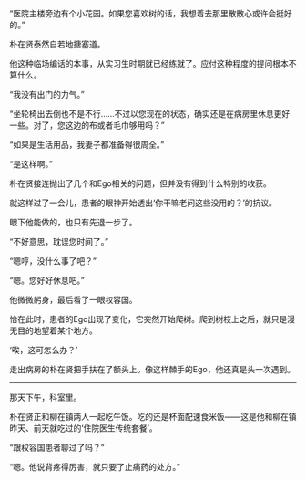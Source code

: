 “医院主楼旁边有个小花园。如果您喜欢树的话，我想着去那里散散心或许会挺好的。”

朴在贤泰然自若地搪塞道。

他这种临场编话的本事，从实习生时期就已经练就了。应付这种程度的提问根本不算什么。

“我没有出门的力气。”

“坐轮椅出去倒也不是不行……不过以您现在的状态，确实还是在病房里休息更好一些。对了，您这边的布或者毛巾够用吗？”

“如果是生活用品，我妻子都准备得很周全。”

“是这样啊。”

朴在贤接连抛出了几个和Ego相关的问题，但并没有得到什么特别的收获。

就这样过了一会儿，患者的眼神开始透出‘你干嘛老问这些没用的？’的抗议。

眼下他能做的，也只有先退一步了。

“不好意思，耽误您时间了。”

“嗯哼，没什么事了吧？”

“嗯。您好好休息吧。”

他微微躬身，最后看了一眼权容国。

恰在此时，患者的Ego出现了变化，它突然开始爬树。爬到树枝上之后，就只是漫无目的地望着某个地方。

‘唉，这可怎么办？’

走出病房的朴在贤把手扶在了额头上。像这样棘手的Ego，他还真是头一次遇到。

* * *

那天下午，科室里。

朴在贤正和柳在镇两人一起吃午饭。吃的还是杯面配速食米饭——这是他和柳在镇昨天、前天就吃过的‘住院医生传统套餐’。

“跟权容国患者聊过了吗？”

“嗯。他说背疼得厉害，就只要了止痛药的处方。”